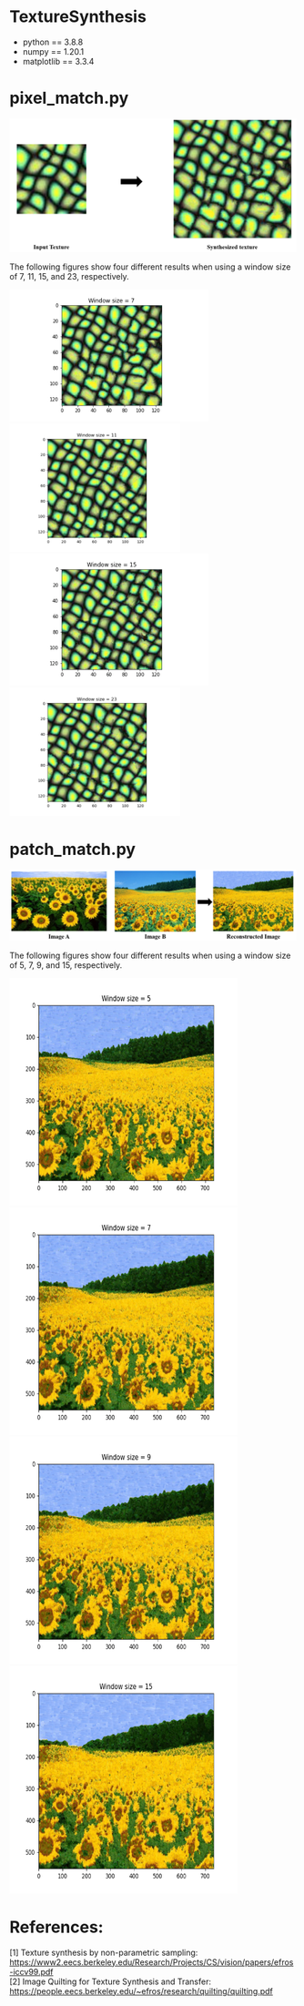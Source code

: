 # TextureSynthesis

- python == 3.8.8
- numpy == 1.20.1
- matplotlib == 3.3.4


# pixel_match.py
![](results/pixel_match.png) 

The following figures show four different results when using a window size of 7, 11, 15, and 23, respectively.

<img src="./results/part1_7x7.png" width=350> <img src="./results/part1_11x11.png" width=300> <img src="./results/part1_15x15.png" width=350> <img src="./results/part1_23x23.png" width=300>  

# patch_match.py
![](results/patch_match.png) 

The following figures show four different results when using a window size of 5, 7, 9, and 15, respectively.

<img src="./results/part2_5x5.png" width=400, height=400> <img src="./results/part2_7x7.png" width=400, height=400>  <img src="./results/part2_9x9.png"  width=400, height=400> <img src="./results/part2_15x15.png" width=400, height=400> 

# References:
[1] Texture synthesis by non-parametric sampling: https://www2.eecs.berkeley.edu/Research/Projects/CS/vision/papers/efros-iccv99.pdf  
[2] Image Quilting for Texture Synthesis and Transfer: https://people.eecs.berkeley.edu/~efros/research/quilting/quilting.pdf
